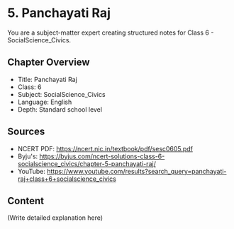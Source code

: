 # 5. Panchayati Raj

You are a subject-matter expert creating structured notes for Class 6 - SocialScience_Civics.

## Chapter Overview
- Title: Panchayati Raj
- Class: 6
- Subject: SocialScience_Civics
- Language: English
- Depth: Standard school level

## Sources
- NCERT PDF: https://ncert.nic.in/textbook/pdf/sesc0605.pdf
- Byju's: https://byjus.com/ncert-solutions-class-6-socialscience_civics/chapter-5-panchayati-raj/
- YouTube: https://www.youtube.com/results?search_query=panchayati-raj+class+6+socialscience_civics

## Content
(Write detailed explanation here)
